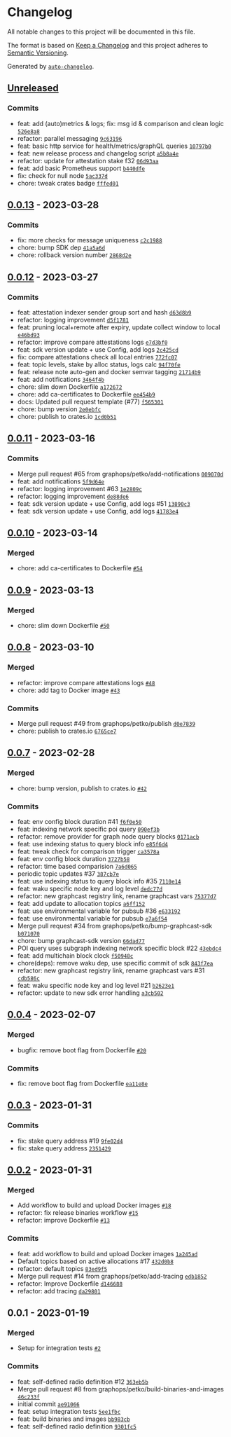 # Changelog

All notable changes to this project will be documented in this file.

The format is based on [Keep a Changelog](https://keepachangelog.com/en/1.0.0/)
and this project adheres to [Semantic Versioning](https://semver.org/spec/v2.0.0.html).

Generated by [`auto-changelog`](https://github.com/CookPete/auto-changelog).

## [Unreleased](https://github.com/graphops/poi-radio/compare/0.0.13...HEAD)

### Commits

- feat: add (auto)metrics & logs; fix: msg id & comparison and clean logic [`526e8a8`](https://github.com/graphops/poi-radio/commit/526e8a87142e8d3eeacdbc61bbfd64eac5c61073)
- refactor: parallel messaging [`9c63196`](https://github.com/graphops/poi-radio/commit/9c6319613a4187b92dba26201c7921c27e499983)
- feat: basic http service for health/metrics/graphQL queries [`10797b0`](https://github.com/graphops/poi-radio/commit/10797b01cfebd53ed47e9e70eed8852ead0d3bb7)
- feat: new release process and changelog script [`a5b8a4e`](https://github.com/graphops/poi-radio/commit/a5b8a4e44d319493e4e3f207fd0e81bd78800662)
- refactor: update for attestation stake f32 [`06d93aa`](https://github.com/graphops/poi-radio/commit/06d93aab316f5f64797bd22eefc16be766b693ed)
- feat: add basic Prometheus support [`b440dfe`](https://github.com/graphops/poi-radio/commit/b440dfe834dc205fdb4c25742e76a2542ed41662)
- fix: check for null node [`5ac337d`](https://github.com/graphops/poi-radio/commit/5ac337da04b5cfc86a1bd5f078707a3e79326c25)
- chore: tweak crates badge [`fffed01`](https://github.com/graphops/poi-radio/commit/fffed01d5bffa2571fa5bcb90301af44d49dd54a)

## [0.0.13](https://github.com/graphops/poi-radio/compare/0.0.12...0.0.13) - 2023-03-28

### Commits

- fix: more checks for message uniqueness [`c2c1988`](https://github.com/graphops/poi-radio/commit/c2c1988f9155d7697f0de0abbbaabff49a77e1c8)
- chore: bump SDK dep [`41a5a6d`](https://github.com/graphops/poi-radio/commit/41a5a6d0c5978fe0b6aeee7b5765f3675255016a)
- chore: rollback version number [`2868d2e`](https://github.com/graphops/poi-radio/commit/2868d2e32f8331759a50e555e2ac3aafd69818f3)

## [0.0.12](https://github.com/graphops/poi-radio/compare/0.0.11...0.0.12) - 2023-03-27

### Commits

- feat: attestation indexer sender group sort and hash [`d63d8b9`](https://github.com/graphops/poi-radio/commit/d63d8b9fdb0b1ed30ac3d18ef95aa616b4af8401)
- refactor: logging improvement [`d5f1781`](https://github.com/graphops/poi-radio/commit/d5f1781fe95ede74801973ac6dcebcfd3d086ce2)
- feat: pruning local+remote after expiry, update collect window to local [`e46bd93`](https://github.com/graphops/poi-radio/commit/e46bd93a1f5d1f0e678a79e041dfa0d9a62640b0)
- refactor: improve compare attestations logs [`e7d3bf0`](https://github.com/graphops/poi-radio/commit/e7d3bf0f90668ca42aa23064df4516269143371c)
- feat: sdk version update + use Config, add logs [`2c425cd`](https://github.com/graphops/poi-radio/commit/2c425cd6e85f03a1320af80a127718e02d8febb5)
- fix: compare attestations check all local entries [`772fc07`](https://github.com/graphops/poi-radio/commit/772fc07336a9035f763f9845b36f6a2c4b88b0ec)
- feat: topic levels, stake by alloc status, logs calc [`94f70fe`](https://github.com/graphops/poi-radio/commit/94f70fecc44a9f24a1c3ceb8954aa55b58608745)
- feat: release note auto-gen and docker semvar tagging [`21714b9`](https://github.com/graphops/poi-radio/commit/21714b9e1a6fb783eccf1f5cb60766fe30dd4374)
- feat: add notifications [`3464f4b`](https://github.com/graphops/poi-radio/commit/3464f4b090c88924da82638eafa41b2c832b0084)
- chore: slim down Dockerfile [`a172672`](https://github.com/graphops/poi-radio/commit/a172672cd2067233f43fea5559d0988a299998dc)
- chore: add ca-certificates to Dockerfile [`ee454b9`](https://github.com/graphops/poi-radio/commit/ee454b94c9c7a217ef6cae39cc061e37790eb611)
- docs: Updated pull request template (#77) [`f565301`](https://github.com/graphops/poi-radio/commit/f5653013bc8f0fb79c39b4c6f6ed736355f1fe57)
- chore: bump version [`2e0ebfc`](https://github.com/graphops/poi-radio/commit/2e0ebfc3725b5551bb764aebfb9ae166111af70e)
- chore: publish to crates.io [`1cd0b51`](https://github.com/graphops/poi-radio/commit/1cd0b51a284e0fee7fcc85a7a318d107e1818080)

## [0.0.11](https://github.com/graphops/poi-radio/compare/0.0.10...0.0.11) - 2023-03-16

### Commits

- Merge pull request #65 from graphops/petko/add-notifications [`009070d`](https://github.com/graphops/poi-radio/commit/009070de9600187cf7e7a3352f8a47bd7c926283)
- feat: add notifications [`5f9d64e`](https://github.com/graphops/poi-radio/commit/5f9d64e267b9c4c4732d434a5e9eef85c66d1cbc)
- refactor: logging improvement #63 [`1e2809c`](https://github.com/graphops/poi-radio/commit/1e2809ccb8f1e769cd688a9f90bedc94e5ba1810)
- refactor: logging improvement [`de88de6`](https://github.com/graphops/poi-radio/commit/de88de6d7538f43677b716502028b9dd99e0ed25)
- feat: sdk version update + use Config, add logs #51 [`13890c3`](https://github.com/graphops/poi-radio/commit/13890c34cfce5b01048c2b2c60b48d6055d65a11)
- feat: sdk version update + use Config, add logs [`41783e4`](https://github.com/graphops/poi-radio/commit/41783e4321d34f5a33754d3eabe274b1301bc6d7)

## [0.0.10](https://github.com/graphops/poi-radio/compare/0.0.9...0.0.10) - 2023-03-14

### Merged

- chore: add ca-certificates to Dockerfile [`#54`](https://github.com/graphops/poi-radio/pull/54)

## [0.0.9](https://github.com/graphops/poi-radio/compare/0.0.8...0.0.9) - 2023-03-13

### Merged

- chore: slim down Dockerfile [`#50`](https://github.com/graphops/poi-radio/pull/50)

## [0.0.8](https://github.com/graphops/poi-radio/compare/0.0.7...0.0.8) - 2023-03-10

### Merged

- refactor: improve compare attestations logs [`#48`](https://github.com/graphops/poi-radio/pull/48)
- chore: add tag to Docker image [`#43`](https://github.com/graphops/poi-radio/pull/43)

### Commits

- Merge pull request #49 from graphops/petko/publish [`d0e7839`](https://github.com/graphops/poi-radio/commit/d0e7839b36f02bfe2e7e88562b4dc8760da90f97)
- chore: publish to crates.io [`6765ce7`](https://github.com/graphops/poi-radio/commit/6765ce7b1f7cd07e58093c63970f7c799bde5965)

## [0.0.7](https://github.com/graphops/poi-radio/compare/0.0.4...0.0.7) - 2023-02-28

### Merged

- chore: bump version, publish to crates.io [`#42`](https://github.com/graphops/poi-radio/pull/42)

### Commits

- feat: env config block duration #41 [`f6f0e50`](https://github.com/graphops/poi-radio/commit/f6f0e50dd9cbbd6f848d23c17c2964cbf1d5a4b5)
- feat: indexing network specific poi query [`090ef3b`](https://github.com/graphops/poi-radio/commit/090ef3b191f7f3af2608a4e47a3b23876f98ec87)
- refactor: remove provider for graph node query blocks [`0171acb`](https://github.com/graphops/poi-radio/commit/0171acb6719d6961a52a1c3ade2a13782986c9da)
- feat: use indexing status to query block info [`e85f6d4`](https://github.com/graphops/poi-radio/commit/e85f6d4651fc6f67888b405ac79bfe2901dc6afd)
- feat: tweak check for comparison trigger [`ca3578a`](https://github.com/graphops/poi-radio/commit/ca3578a777fbefe256d8405b0461ffe926e8646e)
- feat: env config block duration [`3727b58`](https://github.com/graphops/poi-radio/commit/3727b5852ca0c47c0baa05f139df2af29ce1192d)
- refactor: time based comparision [`7a6d065`](https://github.com/graphops/poi-radio/commit/7a6d065d71b0e2e72120f056969e1569f3ed9bf5)
- periodic topic updates #37 [`387cb7e`](https://github.com/graphops/poi-radio/commit/387cb7e6d5c6e0ebe57eb54e243a736233f7a0b6)
- feat: use indexing status to query block info #35 [`7110e14`](https://github.com/graphops/poi-radio/commit/7110e146941f684f3935080903dae3a763431b17)
- feat: waku specific node key and log level [`dedc77d`](https://github.com/graphops/poi-radio/commit/dedc77d896b81cd15d5def4c69e6d329d6747b0e)
- refactor: new graphcast registry link, rename graphcast vars [`75377d7`](https://github.com/graphops/poi-radio/commit/75377d748741f813200d1a119bd7fe7ee49200f5)
- feat: add update to allocation topics [`a6ff152`](https://github.com/graphops/poi-radio/commit/a6ff152f61ee554b4ed3955b18d592ae589b97b9)
- feat: use environmental variable for pubsub #36 [`e633192`](https://github.com/graphops/poi-radio/commit/e633192bb31fbc0a3dc13caacc5618658bbb30c3)
- feat: use environmental variable for pubsub [`e7a6f54`](https://github.com/graphops/poi-radio/commit/e7a6f54db5375d25eadfbd85e646c1142d92d2f5)
- Merge pull request #34 from graphops/petko/bump-graphcast-sdk [`b071070`](https://github.com/graphops/poi-radio/commit/b071070667f646d83b305730f865e30d45b9112a)
- chore: bump graphcast-sdk version [`66dad77`](https://github.com/graphops/poi-radio/commit/66dad7717c3f37ca41312a61f248bc8f688e59c1)
- POI query uses subgraph indexing network specific block #22 [`43ebdc4`](https://github.com/graphops/poi-radio/commit/43ebdc46b278d80a901a952757a2b68d28c49cbd)
- feat: add multichain block clock [`f50948c`](https://github.com/graphops/poi-radio/commit/f50948c5cf4dfdadb326084ce57e8abad980f224)
- chore(deps): remove waku dep, use specific commit of sdk [`843f7ea`](https://github.com/graphops/poi-radio/commit/843f7ea7bcc595381c85559997598f199e00af29)
- refactor: new graphcast registry link, rename graphcast vars #31 [`cdb586c`](https://github.com/graphops/poi-radio/commit/cdb586c4d59651e38b249f1ee30050d8d4578ca4)
- feat: waku specific node key and log level #21 [`b2623e1`](https://github.com/graphops/poi-radio/commit/b2623e1c6c93ead36cb2daced942bba7cb3b7ca4)
- refactor: update to new sdk error handling [`a3cb502`](https://github.com/graphops/poi-radio/commit/a3cb50272aeca3f57b0f5d0a9c687ac5c3eaeb48)

## [0.0.4](https://github.com/graphops/poi-radio/compare/0.0.3...0.0.4) - 2023-02-07

### Merged

- bugfix: remove boot flag from Dockerfile [`#20`](https://github.com/graphops/poi-radio/pull/20)

### Commits

- fix: remove boot flag from Dockerfile [`ea11e8e`](https://github.com/graphops/poi-radio/commit/ea11e8e3d91b9c077a1b6bf06636925cf062ea8c)

## [0.0.3](https://github.com/graphops/poi-radio/compare/0.0.2...0.0.3) - 2023-01-31

### Commits

- fix: stake query address #19 [`9fe02d4`](https://github.com/graphops/poi-radio/commit/9fe02d434dc239c8babbf6eb71881502feb2a71b)
- fix: stake query address [`2351429`](https://github.com/graphops/poi-radio/commit/235142958a19a116f5a9508b8e6fecbb6b1f5bf7)

## [0.0.2](https://github.com/graphops/poi-radio/compare/0.0.1...0.0.2) - 2023-01-31

### Merged

- Add workflow to build and upload Docker images [`#18`](https://github.com/graphops/poi-radio/pull/18)
- refactor: fix release binaries workflow [`#15`](https://github.com/graphops/poi-radio/pull/15)
- refactor: improve Dockerfile [`#13`](https://github.com/graphops/poi-radio/pull/13)

### Commits

- feat: add workflow to build and upload Docker images [`1a245ad`](https://github.com/graphops/poi-radio/commit/1a245adde88fe34b2e4a9829d32873e4426907c9)
- Default topics based on active allocations #17 [`432d0b8`](https://github.com/graphops/poi-radio/commit/432d0b8e090ecc0603d4eb4e2a98aa472cbc2b7b)
- refactor: default topics [`83ed9f5`](https://github.com/graphops/poi-radio/commit/83ed9f5d646a4cd5ba08ae36688246f4383ee62d)
- Merge pull request #14 from graphops/petko/add-tracing [`edb1852`](https://github.com/graphops/poi-radio/commit/edb18522be57b2ed5fc57025b1d774cd609ff61d)
- refactor: Improve Dockerfile [`d146688`](https://github.com/graphops/poi-radio/commit/d146688131f4fb51796c8c309d079daf6fed82dc)
- refactor: add tracing [`da29801`](https://github.com/graphops/poi-radio/commit/da29801589d0a920629d41d76bcb54f6c6892dcd)

## 0.0.1 - 2023-01-19

### Merged

- Setup for integration tests [`#2`](https://github.com/graphops/poi-radio/pull/2)

### Commits

- feat: self-defined radio definition #12 [`363eb5b`](https://github.com/graphops/poi-radio/commit/363eb5bd2305f83619cd37b9cd1934d89a1084cd)
- Merge pull request #8 from graphops/petko/build-binaries-and-images [`46c233f`](https://github.com/graphops/poi-radio/commit/46c233fbe7ddf8670c91e9f9e4bb5dd59fb96f15)
- initial commit [`ae91066`](https://github.com/graphops/poi-radio/commit/ae9106634f3c1cc94483b88011c21af575bd08da)
- feat: setup integration tests [`5ee1fbc`](https://github.com/graphops/poi-radio/commit/5ee1fbc1d724a87fb39bfcbe76ac51e0c319baaa)
- feat: build binaries and images [`bb983cb`](https://github.com/graphops/poi-radio/commit/bb983cb23ff04352a6e7734fe09c4aee80e42344)
- feat: self-defined radio definition [`9301fc5`](https://github.com/graphops/poi-radio/commit/9301fc5f80de50ed7c720d7b930d0cf4bddf260b)
